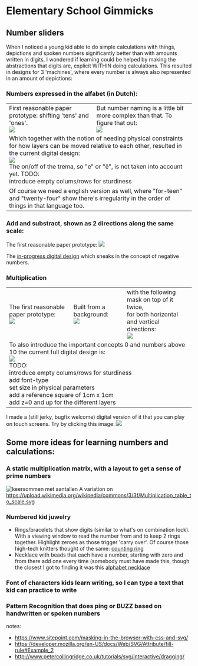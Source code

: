 # Elementary School Gimmicks

## Number sliders
When I noticed a young kid able to do simple calculations with things, depictions and spoken numbers significantly better than with amounts written in digits, I wondered if learning could be helped by making the abstractions that digits are, explicit WITHIN doing calculations. This resulted in designs for 3 'machines', where every number is always also represented in an amount of depictions:

### Numbers expressed in the alfabet (in Dutch):
<table><tr><td>
First reasonable paper prototype: shifting 'tens' and 'ones'.<br>
<img src="https://raw.githubusercontent.com/steltenpower/ElementarySchoolGimmicks/master/getallenuitspreker_samengesteld.jpg">
  </td><td>
But number naming is a little bit more complex than that. To figure that out:<br>
<img src="https://raw.githubusercontent.com/steltenpower/ElementarySchoolGimmicks/master/getallenuitspreker.jpg"></td></tr><tr><td colspan="3">
Which together with the notion of needing physical constraints for how layers can be moved relative to each other, resulted in the current digital design:<br><img src="https://github.com/steltenpower/ElementarySchoolGimmicks/blob/master/getal_in_letters_v0.svg"><br>
  The on/off of the trema, so "e" or "ë", is not taken into account yet.
  TODO:<br>
  introduce empty colums/rows for sturdiness</td></tr>
  <tr><td colspan="3"> Of course we need a english version as well, where "for-teen" and "twenty-four" show there's irregularity in the order of things in that language too.
  </td></tr></table>

### Add and substract, shown as 2 directions along the same scale:
The first reasonable paper prototype: <img src="https://raw.githubusercontent.com/steltenpower/ElementarySchoolGimmicks/master/IMG_20230328_233125596.jpg">

The [in-progress digital design](https://github.com/steltenpower/ElementarySchoolGimmicks/blob/master/AddSubtract.svg) which sneaks in the concept of negative numbers.


### Multiplication<a name="multiplication"></a>
<table><tr><td>The first reasonable paper prototype:<br>
<img src="https://raw.githubusercontent.com/steltenpower/ElementarySchoolGimmicks/master/IMG_20200501_203637563.jpg">
  </td><td>
Built from a background:<br>
<img src="https://raw.githubusercontent.com/steltenpower/ElementarySchoolGimmicks/master/multiply_background.jpg">
  </td><td>with the following mask on top of it twice,<br> for both horizontal and vertical directions:<br>
<img src="https://raw.githubusercontent.com/steltenpower/ElementarySchoolGimmicks/master/horizontal_sliding_mask.jpg">
  </td></tr><tr><td colspan="3"> To also introduce the important concepts 0 and numbers above 10 the current full digital design is:<br>
<img src="https://github.com/steltenpower/ElementarySchoolGimmicks/blob/master/multiplier.svg"><br>
  TODO:<br>
  introduce empty colums/rows for sturdiness<br>
  add font-type<br>
  set size in physical parameters<br>
  add a reference square of 1cm x 1cm<br>
  add z=0 and up for the different layers
  </td></tr></table>

I made a (still jerky, bugfix welcome) digital version of it that you can play on touch screens. Try by clicking this image: <a title="play !" href="https://steltenpower.github.io/ElementarySchoolGimmicks/sliding_calculators_multiplication.html">
<img src="https://repository-images.githubusercontent.com/217832815/2aec6500-1022-11eb-952a-1796fdb14235"></a>

## Some more ideas for learning numbers and calculations:

### A static multiplication matrix, with a layout to get a sense of prime numbers <a name="multiplication_static"></a>
![keersommen met aantallen](https://github.com/steltenpower/ElementarySchoolGimmicks/blob/master/keersommen_met_aantallen.jpg)
A variation on https://upload.wikimedia.org/wikipedia/commons/3/3f/Multiplication_table_to_scale.svg

### Numbered kid juwelry
- Rings/bracelets that show digits (similar to what's on combination lock). With a viewing window to read the number from and to keep 2 rings together. Highlight zeroes as those trigger 'carry over'. Of course those high-tech knitters thought of the same: [counting ring](https://www.youtube.com/watch?v=ZLnXdEWwikk)
- Necklace with beads that each have a number, starting with zero and from there add one every time (somebody must have made this, though the closest I got to finding it was this [alphabet necklace](https://rhythmsofplay.com/alphabet-bead-necklace-craft-for-kids/)

### Font of characters kids learn writing, so I can type a text that kid can practice to write

### Pattern Recognition that does ping or BUZZ based on handwritten or spoken numbers


notes:
- https://www.sitepoint.com/masking-in-the-browser-with-css-and-svg/
- https://developer.mozilla.org/en-US/docs/Web/SVG/Attribute/fill-rule#Example_2
- http://www.petercollingridge.co.uk/tutorials/svg/interactive/dragging/
